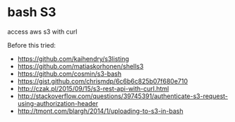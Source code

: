 # bash S3

access aws s3 with curl

Before this tried:

-	https://github.com/kaihendry/s3listing
-	https://github.com/matiaskorhonen/shells3
-	https://github.com/cosmin/s3-bash
-	https://gist.github.com/chrismdp/6c6b6c825b07f680e710
-	http://czak.pl/2015/09/15/s3-rest-api-with-curl.html
-	http://stackoverflow.com/questions/39745391/authenticate-s3-request-using-authorization-header
-	http://tmont.com/blargh/2014/1/uploading-to-s3-in-bash
